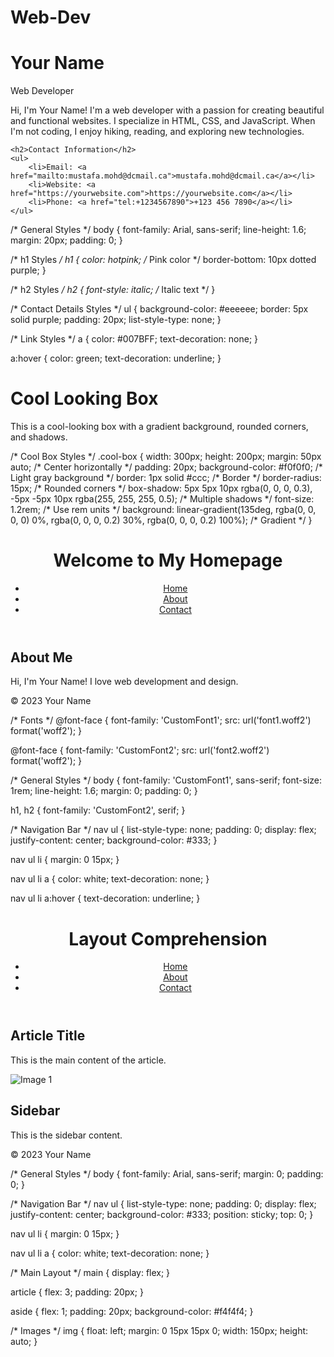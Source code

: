 # Web-Dev

<!DOCTYPE html>
<html lang="en">
<head>
    <meta charset="utf-8">
    <title>Your Name - Biography</title>
    <link rel="stylesheet" href="styles.css">
</head>
<body>
    <h1>Your Name</h1>
    <div class="job-title">Web Developer</div>
    <p>
        Hi, I'm Your Name! I'm a web developer with a passion for creating beautiful and functional websites. 
        I specialize in HTML, CSS, and JavaScript. When I'm not coding, I enjoy hiking, reading, and exploring new technologies.
    </p>

    <h2>Contact Information</h2>
    <ul>
        <li>Email: <a href="mailto:mustafa.mohd@dcmail.ca">mustafa.mohd@dcmail.ca</a></li>
        <li>Website: <a href="https://yourwebsite.com">https://yourwebsite.com</a></li>
        <li>Phone: <a href="tel:+1234567890">+123 456 7890</a></li>
    </ul>
</body>
</html>
/* General Styles */
body {
    font-family: Arial, sans-serif;
    line-height: 1.6;
    margin: 20px;
    padding: 0;
}

/* h1 Styles */
h1 {
    color: hotpink; /* Pink color */
    border-bottom: 10px dotted purple;
}

/* h2 Styles */
h2 {
    font-style: italic; /* Italic text */
}

/* Contact Details Styles */
ul {
    background-color: #eeeeee;
    border: 5px solid purple;
    padding: 20px;
    list-style-type: none;
}

/* Link Styles */
a {
    color: #007BFF;
    text-decoration: none;
}

a:hover {
    color: green;
    text-decoration: underline;
}

<!DOCTYPE html>
<html lang="en">
<head>
    <meta charset="utf-8">
    <title>Cool Looking Box</title>
    <link rel="stylesheet" href="cool-box.css">
</head>
<body>
    <div class="cool-box">
        <h1>Cool Looking Box</h1>
        <p>This is a cool-looking box with a gradient background, rounded corners, and shadows.</p>
    </div>
</body>
</html>
/* Cool Box Styles */
.cool-box {
    width: 300px;
    height: 200px;
    margin: 50px auto; /* Center horizontally */
    padding: 20px;
    background-color: #f0f0f0; /* Light gray background */
    border: 1px solid #ccc; /* Border */
    border-radius: 15px; /* Rounded corners */
    box-shadow: 5px 5px 10px rgba(0, 0, 0, 0.3), -5px -5px 10px rgba(255, 255, 255, 0.5); /* Multiple shadows */
    font-size: 1.2rem; /* Use rem units */
    background: linear-gradient(135deg, rgba(0, 0, 0, 0) 0%, rgba(0, 0, 0, 0.2) 30%, rgba(0, 0, 0, 0.2) 100%); /* Gradient */
}
<!DOCTYPE html>
<html lang="en">
<head>
    <meta charset="utf-8">
    <title>Typesetting Homepage</title>
    <link rel="stylesheet" href="typesetting.css">
</head>
<body>
    <header>
        <h1>Welcome to My Homepage</h1>
        <nav>
            <ul>
                <li><a href="#">Home</a></li>
                <li><a href="#">About</a></li>
                <li><a href="#">Contact</a></li>
            </ul>
        </nav>
    </header>
    <main>
        <article>
            <h2>About Me</h2>
            <p>Hi, I'm Your Name! I love web development and design.</p>
        </article>
    </main>
    <footer>
        <p>&copy; 2023 Your Name</p>
    </footer>
</body>
</html>
/* Fonts */
@font-face {
    font-family: 'CustomFont1';
    src: url('font1.woff2') format('woff2');
}

@font-face {
    font-family: 'CustomFont2';
    src: url('font2.woff2') format('woff2');
}

/* General Styles */
body {
    font-family: 'CustomFont1', sans-serif;
    font-size: 1rem;
    line-height: 1.6;
    margin: 0;
    padding: 0;
}

h1, h2 {
    font-family: 'CustomFont2', serif;
}

/* Navigation Bar */
nav ul {
    list-style-type: none;
    padding: 0;
    display: flex;
    justify-content: center;
    background-color: #333;
}

nav ul li {
    margin: 0 15px;
}

nav ul li a {
    color: white;
    text-decoration: none;
}

nav ul li a:hover {
    text-decoration: underline;
}
<!DOCTYPE html>
<html lang="en">
<head>
    <meta charset="utf-8">
    <title>Layout Comprehension</title>
    <link rel="stylesheet" href="layout.css">
</head>
<body>
    <header>
        <h1>Layout Comprehension</h1>
        <nav>
            <ul>
                <li><a href="#">Home</a></li>
                <li><a href="#">About</a></li>
                <li><a href="#">Contact</a></li>
            </ul>
        </nav>
    </header>
    <main>
        <article>
            <h2>Article Title</h2>
            <p>This is the main content of the article.</p>
            <img src="image1.jpg" alt="Image 1">
        </article>
        <aside>
            <h2>Sidebar</h2>
            <p>This is the sidebar content.</p>
        </aside>
    </main>
    <footer>
        <p>&copy; 2023 Your Name</p>
    </footer>
</body>
</html>
/* General Styles */
body {
    font-family: Arial, sans-serif;
    margin: 0;
    padding: 0;
}

/* Navigation Bar */
nav ul {
    list-style-type: none;
    padding: 0;
    display: flex;
    justify-content: center;
    background-color: #333;
    position: sticky;
    top: 0;
}

nav ul li {
    margin: 0 15px;
}

nav ul li a {
    color: white;
    text-decoration: none;
}

/* Main Layout */
main {
    display: flex;
}

article {
    flex: 3;
    padding: 20px;
}

aside {
    flex: 1;
    padding: 20px;
    background-color: #f4f4f4;
}

/* Images */
img {
    float: left;
    margin: 0 15px 15px 0;
    width: 150px;
    height: auto;
}
